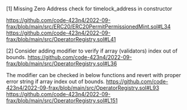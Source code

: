 [1] Missing Zero Address check for timelock_address in constructor

https://github.com/code-423n4/2022-09-frax/blob/main/src/ERC20/ERC20PermitPermissionedMint.sol#L34
https://github.com/code-423n4/2022-09-frax/blob/main/src/OperatorRegistry.sol#L41

[2] Consider adding modifier to verify if array (validators) index out of bounds.
https://github.com/code-423n4/2022-09-frax/blob/main/src/OperatorRegistry.sol#L36

The modifier can be checked in below functions and revert with proper error string if array index out of bounds.
https://github.com/code-423n4/2022-09-frax/blob/main/src/OperatorRegistry.sol#L93
https://github.com/code-423n4/2022-09-frax/blob/main/src/OperatorRegistry.sol#L151